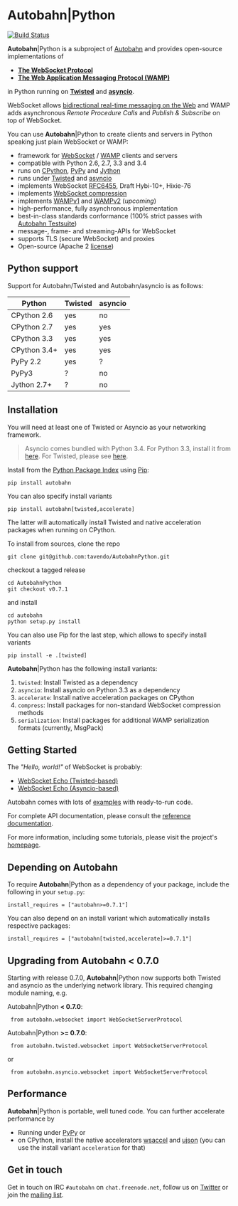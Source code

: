 # Autobahn|Python

[![Build Status](https://travis-ci.org/tavendo/AutobahnPython.png?branch=master)](https://travis-ci.org/tavendo/AutobahnPython)

**Autobahn**|Python is a subproject of [Autobahn](http://autobahn.ws/) and provides open-source implementations of

* **[The WebSocket Protocol](http://tools.ietf.org/html/rfc6455)**
* **[The Web Application Messaging Protocol (WAMP)](http://wamp.ws/)**

in Python running on [**Twisted**](http://twistedmatrix.com/) and [**asyncio**](http://docs.python.org/3.4/library/asyncio.html).

WebSocket allows [bidirectional real-time messaging on the Web](http://tavendo.com/blog/post/websocket-why-what-can-i-use-it/) and WAMP adds asynchronous *Remote Procedure Calls* and *Publish & Subscribe* on top of WebSocket. 

You can use **Autobahn**|Python to create clients and servers in Python speaking just plain WebSocket or WAMP:

* framework for [WebSocket](http://tools.ietf.org/html/rfc6455) / [WAMP](http://wamp.ws/) clients and servers
* compatible with Python 2.6, 2.7, 3.3 and 3.4
* runs on [CPython](http://python.org/), [PyPy](http://pypy.org/) and [Jython](http://jython.org/)
* runs under [Twisted](http://twistedmatrix.com/) and [asyncio](http://docs.python.org/3.4/library/asyncio.html)
* implements WebSocket [RFC6455](http://tools.ietf.org/html/rfc6455), Draft Hybi-10+, Hixie-76
* implements [WebSocket compression](http://tools.ietf.org/html/draft-ietf-hybi-permessage-compression)
* implements [WAMPv1](http://wamp.ws/spec/) and [WAMPv2](https://github.com/tavendo/WAMP/blob/master/spec/README.md) (*upcoming*)
* high-performance, fully asynchronous implementation
* best-in-class standards conformance (100% strict passes with [Autobahn Testsuite](http://autobahn.ws/testsuite))
* message-, frame- and streaming-APIs for WebSocket
* supports TLS (secure WebSocket) and proxies
* Open-source (Apache 2 [license](https://github.com/tavendo/AutobahnPython/blob/master/LICENSE))

## Python support

Support for Autobahn/Twisted and Autobahn/asyncio is as follows:

| Python        | Twisted   | asyncio |
|---------------|-----------|----------------------------
| CPython 2.6	| yes       | no      |
| CPython 2.7	| yes       | yes     | asyncio support via [trollius](https://pypi.python.org/pypi/trollius/)
| CPython 3.3	| yes       | yes     | asyncio support via [tulip](https://pypi.python.org/pypi/asyncio/)
| CPython 3.4+	| yes       | yes     |
| PyPy 2.2	    | yes       | ?       |
| PyPy3         | ?	        | no      |
| Jython 2.7+   | ?	        | no      | Issues: [1](http://twistedmatrix.com/trac/ticket/3413), [2](http://twistedmatrix.com/trac/ticket/6746)

## Installation

You will need at least one of Twisted or Asyncio as your networking framework.

> Asyncio comes bundled with Python 3.4. For Python 3.3, install it from [here](https://pypi.python.org/pypi/asyncio). For Twisted, please see [here](http://twistedmatrix.com/).

Install from the [Python Package Index](http://pypi.python.org/pypi/autobahn) using [Pip](http://www.pip-installer.org/en/latest/installing.html):

	pip install autobahn

You can also specify install variants

	pip install autobahn[twisted,accelerate]

The latter will automatically install Twisted and native acceleration packages when running on CPython.

To install from sources, clone the repo

	git clone git@github.com:tavendo/AutobahnPython.git

checkout a tagged release

	cd AutobahnPython
	git checkout v0.7.1

and install

	cd autobahn
	python setup.py install

You can also use Pip for the last step, which allows to specify install variants

	pip install -e .[twisted]

**Autobahn**|Python has the following install variants:

 1. `twisted`: Install Twisted as a dependency
 2. `asyncio`: Install asyncio on Python 3.3 as a dependency
 3. `accelerate`: Install native acceleration packages on CPython
 4. `compress`: Install packages for non-standard WebSocket compression methods
 5. `serialization`: Install packages for additional WAMP serialization formats (currently, MsgPack)


## Getting Started

The *"Hello, world!"* of WebSocket is probably:

 * [WebSocket Echo (Twisted-based)](https://github.com/tavendo/AutobahnPython/tree/master/examples/twisted/websocket/echo)
 * [WebSocket Echo (Asyncio-based)](https://github.com/tavendo/AutobahnPython/tree/master/examples/asyncio/websocket/echo)

Autobahn comes with lots of [examples](https://github.com/tavendo/AutobahnPython/tree/master/examples) with ready-to-run code.

For complete API documentation, please consult the [reference documentation](http://autobahn.ws/python/reference/).

For more information, including some tutorials, please visit the project's [homepage](http://autobahn.ws/python).


## Depending on Autobahn

To require **Autobahn**|Python as a dependency of your package, include the following in your `setup.py`:

	install_requires = ["autobahn>=0.7.1"]

You can also depend on an install variant which automatically installs respective packages:

	install_requires = ["autobahn[twisted,accelerate]>=0.7.1"]


## Upgrading from Autobahn < 0.7.0

Starting with release 0.7.0, **Autobahn**|Python now supports both Twisted and asyncio as the underlying network library. This required changing module naming, e.g.

Autobahn|Python **< 0.7.0**:

     from autobahn.websocket import WebSocketServerProtocol

Autobahn|Python **>= 0.7.0**:

     from autobahn.twisted.websocket import WebSocketServerProtocol

or

     from autobahn.asyncio.websocket import WebSocketServerProtocol 


## Performance

**Autobahn**|Python is portable, well tuned code. You can further accelerate performance by

* Running under [PyPy](http://pypy.org/) or
* on CPython, install the native accelerators [wsaccel](https://pypi.python.org/pypi/wsaccel/) and [ujson](https://pypi.python.org/pypi/ujson/) (you can use the install variant `acceleration` for that)


## Get in touch

Get in touch on IRC `#autobahn` on `chat.freenode.net`, follow us on [Twitter](https://twitter.com/autobahnws) or join the [mailing list](http://groups.google.com/group/autobahnws).
